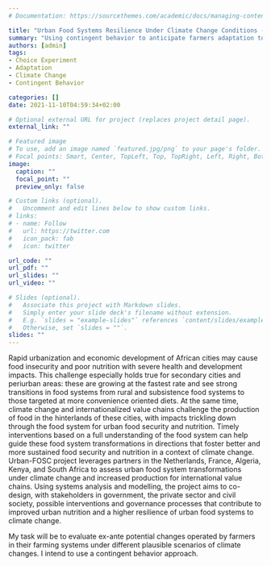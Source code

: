 ```yaml
---
# Documentation: https://sourcethemes.com/academic/docs/managing-content/

title: "Urban Food Systems Resilience Under Climate Change Conditions - Algeria - Kenya - South Africa"
summary: "Using contingent behavior to anticipate farmers adaptation to climate change "
authors: [admin]
tags: 
- Choice Experiment
- Adaptation
- Climate Change
- Contingent Behavior

categories: []
date: 2021-11-10T04:59:34+02:00

# Optional external URL for project (replaces project detail page).
external_link: ""

# Featured image
# To use, add an image named `featured.jpg/png` to your page's folder.
# Focal points: Smart, Center, TopLeft, Top, TopRight, Left, Right, BottomLeft, Bottom, BottomRight.
image:
  caption: ""
  focal_point: ""
  preview_only: false

# Custom links (optional).
#   Uncomment and edit lines below to show custom links.
# links:
# - name: Follow
#   url: https://twitter.com
#   icon_pack: fab
#   icon: twitter

url_code: ""
url_pdf: ""
url_slides: ""
url_video: ""

# Slides (optional).
#   Associate this project with Markdown slides.
#   Simply enter your slide deck's filename without extension.
#   E.g. `slides = "example-slides"` references `content/slides/example-slides.md`.
#   Otherwise, set `slides = ""`.
slides: ""
---
```


Rapid urbanization and economic development of African cities may cause food insecurity and poor nutrition with severe health and development impacts. This challenge especially holds true for secondary cities and periurban areas: these are growing at the fastest rate and see strong transitions in food systems from rural and subsistence food systems to those targeted at more convenience oriented diets. At the same time, climate change and internationalized value chains challenge the production of food in the hinterlands of these cities, with impacts trickling down through the food system for urban food security and nutrition. Timely interventions based on a full understanding of the food system can help guide these food system transformations in directions that foster better and more sustained food security and nutrition in a context of climate change. Urban-FOSC project leverages partners in the Netherlands, France, Algeria, Kenya, and South Africa to assess urban food system transformations under climate change and increased production for international value chains. Using systems analysis and modelling, the project aims to co-design, with stakeholders in government, the private sector and civil society, possible interventions and governance processes that contribute to improved urban nutrition and a higher resilience of urban food systems to climate change.

My task will be to evaluate ex-ante potential changes operated by farmers in their farming systems under different plausible scenarios of climate changes. I intend to use a contingent behavior approach.


